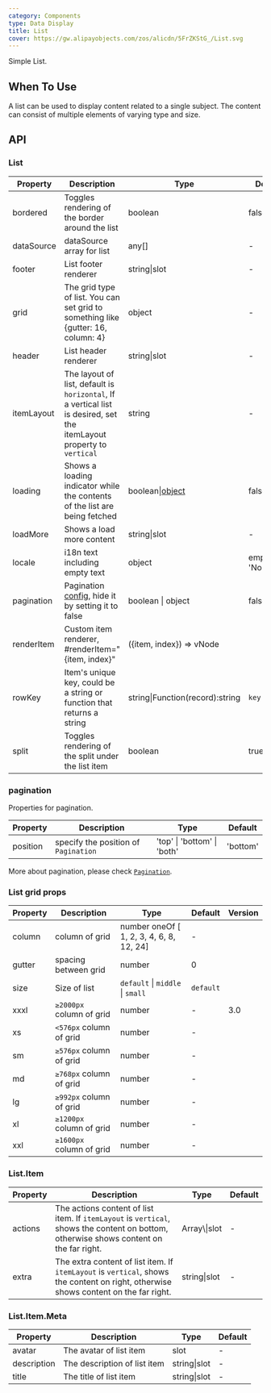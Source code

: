```yaml
---
category: Components
type: Data Display
title: List
cover: https://gw.alipayobjects.com/zos/alicdn/5FrZKStG_/List.svg
---
```


Simple List.

## When To Use

A list can be used to display content related to a single subject. The content can consist of multiple elements of varying type and size.

## API

### List

| Property | Description | Type | Default | Version |  |
| --- | --- | --- | --- | --- | --- |
| bordered | Toggles rendering of the border around the list | boolean | false |  |  |
| dataSource | dataSource array for list | any\[] | - | 3.20.1 |  |
| footer | List footer renderer | string\|slot | - |  |  |
| grid | The grid type of list. You can set grid to something like {gutter: 16, column: 4} | object | - |  |  |
| header | List header renderer | string\|slot | - |  |  |
| itemLayout | The layout of list, default is `horizontal`, If a vertical list is desired, set the itemLayout property to `vertical` | string | - |  |  |
| loading | Shows a loading indicator while the contents of the list are being fetched | boolean\|[object](https://www.antdv.com/components/spin/#API) | false |  |  |
| loadMore | Shows a load more content | string\|slot | - |  |  |
| locale | i18n text including empty text | object | emptyText: 'No Data' <br> |  |  |
| pagination | Pagination [config](https://www.antdv.com/components/pagination/#API), hide it by setting it to false | boolean \| object | false |  |  |
| renderItem | Custom item renderer, #renderItem="{item, index}" | ({item, index}) => vNode |  | - |  |
| rowKey | Item's unique key, could be a string or function that returns a string | string\|Function(record):string | `key` |  |  |
| split | Toggles rendering of the split under the list item | boolean | true |  |  |

### pagination

Properties for pagination.

| Property | Description                          | Type                        | Default  |
| -------- | ------------------------------------ | --------------------------- | -------- |
| position | specify the position of `Pagination` | 'top' \| 'bottom' \| 'both' | 'bottom' |

More about pagination, please check [`Pagination`](https://www.antdv.com/components/pagination/#API).

### List grid props

| Property | Description | Type | Default | Version |
| --- | --- | --- | --- | --- |
| column | column of grid | number oneOf [ 1, 2, 3, 4, 6, 8, 12, 24] | - |  |
| gutter | spacing between grid | number | 0 |  |
| size | Size of list | `default` \| `middle` \| `small` | `default` |  |
| xxxl | `≥2000px` column of grid | number | - | 3.0 |
| xs | `<576px` column of grid | number | - |  |
| sm | `≥576px` column of grid | number | - |  |
| md | `≥768px` column of grid | number | - |  |
| lg | `≥992px` column of grid | number | - |  |
| xl | `≥1200px` column of grid | number | - |  |
| xxl | `≥1600px` column of grid | number | - |  |

### List.Item

| Property | Description | Type | Default |
| --- | --- | --- | --- |
| actions | The actions content of list item. If `itemLayout` is `vertical`, shows the content on bottom, otherwise shows content on the far right. | Array\\<vNode>\|slot | - |
| extra | The extra content of list item. If `itemLayout` is `vertical`, shows the content on right, otherwise shows content on the far right. | string\|slot | - |

### List.Item.Meta

| Property    | Description                  | Type         | Default |
| ----------- | ---------------------------- | ------------ | ------- |
| avatar      | The avatar of list item      | slot         | -       |
| description | The description of list item | string\|slot | -       |
| title       | The title of list item       | string\|slot | -       |
